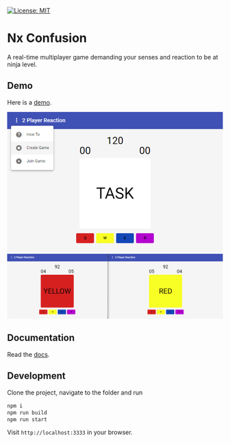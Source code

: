 [![License: MIT](https://img.shields.io/badge/License-MIT-yellow.svg)](https://opensource.org/licenses/MIT)

# Nx Confusion

A real-time multiplayer game demanding your senses and reaction to be at ninja level.

## Demo

Here is a [demo](https://nx-confusion.herokuapp.com/).

<img src="docs/demo_menu.png" />

<img src="docs/demo_side-by-side.png" />

## Documentation

Read the [docs](docs/README.md).

## Development

Clone the project, navigate to the folder and run

```
npm i
npm run build
npm run start
```

Visit `http://localhost:3333` in your browser.
